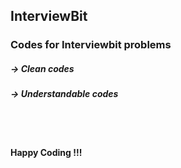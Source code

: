 ## InterviewBit
### Codes for Interviewbit problems
##### -> Clean codes
##### -> Understandable codes
<br></br>
#### Happy Coding !!!

